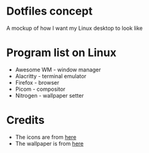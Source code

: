 # Dotfiles concept

A mockup of how I want my Linux desktop to look like




# Program list on Linux

- Awesome WM - window manager
- Alacritty - terminal emulator
- Firefox - browser
- Picom - compositor
- Nitrogen - wallpaper setter




# Credits

- The icons are from [here](https://github.com/vinceliuice/Fluent-icon-theme)
- The wallpaper is from [here](https://wallpapercave.com/w/wp4700559)
